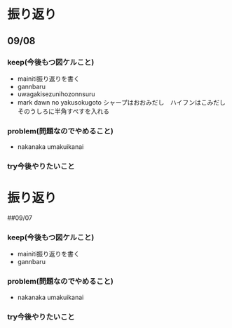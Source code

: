  # 振り返り

  ## 09/08

  ### keep(今後もつ図ケルこと)

 - mainiti振り返りを書く
 - gannbaru
 - uwagakisezunihozonnsuru
 - mark dawn no yakusokugoto  シャープはおおみだし　ハイフンはこみだし　そのうしろに半角すぺすを入れる
 ### problem(問題なのでやめること)

 - nakanaka umakuikanai

 ### try今後やりたいこと

 # 振り返り

  ##09/07

  ### keep(今後もつ図ケルこと)

 - mainiti振り返りを書く
 - gannbaru


 ### problem(問題なのでやめること)

 - nakanaka umakuikanai

 ### try今後やりたいこと
